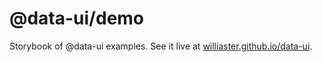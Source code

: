 # @data-ui/demo
Storybook of @data-ui examples. See it live at [williaster.github.io/data-ui](https://williaster.github.io/data-ui).
